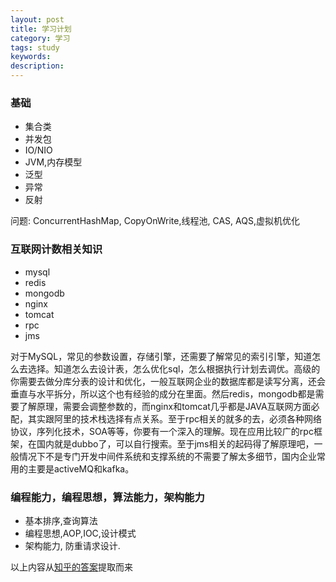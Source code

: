 ```yaml
---
layout: post
title: 学习计划
category: 学习
tags: study
keywords:
description:
---
```


### 基础

* 集合类
* 并发包
* IO/NIO
* JVM,内存模型
* 泛型
* 异常
* 反射

问题: ConcurrentHashMap, CopyOnWrite,线程池, CAS, AQS,虚拟机优化

### 互联网计数相关知识
* mysql
* redis
* mongodb
* nginx
* tomcat
* rpc
* jms


对于MySQL，常见的参数设置，存储引擎，还需要了解常见的索引引擎，知道怎么去选择。知道怎么去设计表，怎么优化sql，怎么根据执行计划去调优。高级的你需要去做分库分表的设计和优化，一般互联网企业的数据库都是读写分离，还会垂直与水平拆分，所以这个也有经验的成分在里面。然后redis，mongodb都是需要了解原理，需要会调整参数的，而nginx和tomcat几乎都是JAVA互联网方面必配，其实跟阿里的技术栈选择有点关系。至于rpc相关的就多的去，必须各种网络协议，序列化技术，SOA等等，你要有一个深入的理解。现在应用比较广的rpc框架，在国内就是dubbo了，可以自行搜索。至于jms相关的起码得了解原理吧，一般情况下不是专门开发中间件系统和支撑系统的不需要了解太多细节，国内企业常用的主要是activeMQ和kafka。

### 编程能力，编程思想，算法能力，架构能力

* 基本排序,查询算法
* 编程思想,AOP,IOC,设计模式
* 架构能力, 防重请求设计.

以上内容从[知乎的答案](http://www.zhihu.com/question/39890405/answer/83676977)提取而来
